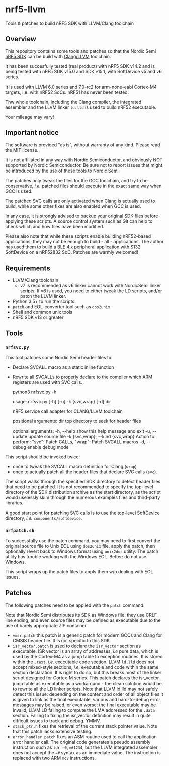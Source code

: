 # nrf5-llvm

Tools &amp; patches to build nRF5 SDK with LLVM/Clang toolchain

## Overview

This repository contains some tools and patches so that the Nordic Semi
[nRF5 SDK](https://www.nordicsemi.com/eng/Products/Bluetooth-low-energy/nRF5-SDK)
can be build with [Clang/LLVM](https://llvm.org) toolchain.

It has been succesfully tested (real product) with nRF5 SDK v14.2 and is being
tested with nRF5 SDK v15.0 and SDK v15.1, with SoftDevice v5 and v6 series.

It is used with LLVM 6.0 series and 7.0-rc2 for arm-none-eabi Cortex-M4
targets, i.e. with nRF52 SoCs. nRF51 has never been tested.

Thw whole toolchain, including the Clang compiler, the integrated assembler and
the LLVM linker `ld.lld` is used to build nRF52 executable.

Your mileage may vary!

## Important notice

The software is provided "as is", without warranty of any kind. Please read
the MIT license.

It is not affiliated in any way with Nordic Semiconductor, and obviously NOT
supported by Nordic Semiconductor. Be sure not to report issues that might be
introduced by the use of these tools to Nordic Semi.

The patches only tweak the files for the GCC toolchain, and try to be
conservative, *i.e.* patched files should execute in the exact same way when
GCC is used.

The patched SVC calls are only activated when Clang is actually used to build,
while some other fixes are also enabled when GCC is used.

In any case, it is strongly advised to backup your original SDK files before
applying these scripts. A source control system such as Git can help to check
which and how files have been modified.

Please also note that while these scripts enable building nRF52-based
applications, they may not be enough to build - all - applications. The author
has used them to build a BLE 4.x peripheral application with S132 SoftDevice
on a nRF52832 SoC. Patches are warmly welcomed!

## Requirements

* LLVM/Clang toolchain
  * v7 is recommended as v6 linker cannot work with NordicSemi linker scripts.
    If v6 is used, you need to either tweak the LD scripts, and/or patch the
    LLVM linker.
* Python 3.5+ to run the scripts.
* `patch` and EOL-converter tool such as `dos2unix`
* Shell and common unix tools
* nRF5 SDK v13 or greater

## Tools

### `nrfsvc.py`

This tool patches some Nordic Semi header files to:

  * Declare SVCALL macro as a static inline function
  * Rewrite all SVCALLs to properly declare to the compiler which ARM registers
    are used with SVC calls.

     python3 nrfsvc.py -h

     usage: nrfsvc.py [-h] [-u] -k {svc,wrap} [-d] dir

     nRF5 service call adapter for CLANG/LLVM toolchain

     positional arguments:
       dir                   top directory to seek for header files

     optional arguments:
       -h, --help            show this help message and exit
       -u, --update          update source file
       -k {svc,wrap}, --kind {svc,wrap}
                             Action to perform: "svc": Patch CALLs, "wrap": Patch
                             SVCALL macros
       -d, --debug           enable debug mode

This script should be invoked twice:

* once to tweak the SVCALL macro definition for Clang (`wrap`)
* once to actually patch all the header files that declare SVC calls (`svc`).

The script walks through the specified SDK directory to detect header files
that need to be patched. It is not recommended to specify the top-level
directory of the SDK distribution archive as the start directory, as the script
would uselessly skim through the numerous examples files and third-party
libraries.

A good start point for patching SVC calls is to use the top-level SoftDevice
directory, *i.e.* `components/softdevice`.

### `nrfpatch.sh`

To successfully use the patch command, you may need to first convert the
original source file to Unix EOL using `dos2unix` file, apply the patch, then
optionally revert back to Windows format using `unix2dos` utility. The patch
utility has trouble working with the Windows EOL. Better: do not use Windows.

This script wraps up the patch files to apply them w/o dealing with EOL issues.

## Patches

The following patches need to be applied with the `patch` command.

Note that Nordic Semi distributes its SDK as Windows file: they use CRLF
line ending, and even source files may be defined as executable due to the
use of barely appropriate ZIP container.

* `vmsr.patch` this patch is a generic patch for modern GCCs and Clang for
  CMSIS header file. It is not specific to this SDK
* `isr_vector.patch` is used to declare the `isr_vector` section as executable.
  ISR vector is an array of addresses, *i.e* pure data, which is used by the
  Cortex-M4 as a jump table to exception routines. It is stored within the
  `.text`, *i.e.* executable code section. LLVM `ld.lld` does not accept
  mixed-style sections, *i.e.* executable and code within the same section
  declaration. It is right to do so, but this breaks most of the linker script
  designed for Cortex-M series. This patch declares the isr_vector jump table
  as executable as a workaround - the clean solution would be to rewrite all
  the LD linker scripts.
  Note that LLVM ld.lld may not safely detect this issue: depending on the
  content and order of all object files it is given to link as the final
  executable, various and hard-to-debug error messages may be raised, or even
  worse: the final executable may be invalid, LLVM LD failing to compute the
  LMA addressed for the `.data` section. Failing to fixing the isr_vector
  definition may result in quite difficult issues to track and debug. YMMV.
* `stack_ptr.h` fixes the retrieval of the current stack pointer value. Note
  that this patch lacks extensive testing.
* `error_handler.patch` fixes an ASM routine used to call the application
  error handler call. The original code generates a pseudo assembly instruction
  such as `ldr r0,=#1234`, but the LLVM integrated assembler does not accept
  the `=#` syntax as an immediate value. The instruction is replaced with two
  ARM `mov` instructions.
